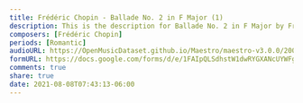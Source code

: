 ```yaml
---
title: Frédéric Chopin - Ballade No. 2 in F Major (1)
description: This is the description for Ballade No. 2 in F Major by Frédéric Chopin
composers: [Frédéric Chopin]
periods: [Romantic]
audioURL: https://OpenMusicDataset.github.io/Maestro/maestro-v3.0.0/2008/MIDI-Unprocessed_02_R3_2008_01-03_ORIG_MID--AUDIO_02_R3_2008_wav--2.midi
formURL: https://docs.google.com/forms/d/e/1FAIpQLSdhstW1dwRYGXANcUYWFgc4A9R7R5vAzQqvGRl1f6vN4lJunw/viewform
comments: true
share: true
date: 2021-08-08T07:43:13-06:00
---
```

